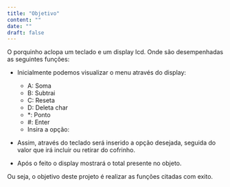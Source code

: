 ```yaml
---
title: "Objetivo"
content: ""
date: ""
draft: false
---
```


O porquinho aclopa um teclado e um display lcd. Onde são desempenhadas as seguintes funções:

* Inicialmente podemos visualizar o menu através do display:  
	* A: Soma 
	* B: Subtrai
	* C: Reseta
	* D: Deleta char
	* *: Ponto
	* #: Enter
	* Insira a opção:
	
* Assim, através do teclado será inserido a opção desejada, seguida do valor que irá incluir ou retirar do cofrinho.
	
* Após o feito o display mostrará o total presente no objeto.

Ou seja, o objetivo deste projeto é realizar as funções citadas com exito.